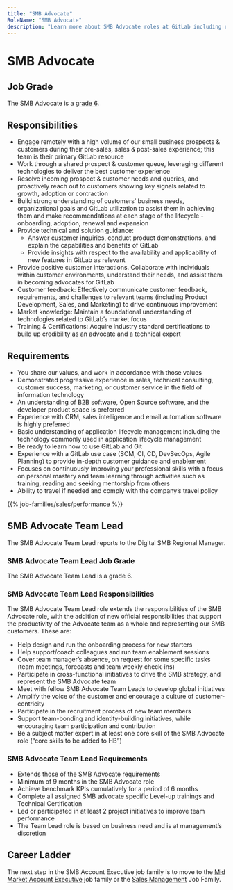 ```yaml
---
title: "SMB Advocate"
RoleName: "SMB Advocate"
description: "Learn more about SMB Advocate roles at GitLab including requirements, responsibilities and more."
---
```


# SMB Advocate

## Job Grade

The SMB Advocate is a [grade 6](/handbook/total-rewards/compensation/compensation-calculator/#gitlab-job-grades).

## Responsibilities

- Engage remotely with a high volume of our small business prospects & customers during their pre-sales, sales &  post-sales experience; this team is their primary GitLab resource
- Work through a shared prospect & customer queue, leveraging different technologies to deliver the best customer experience
- Resolve incoming prospect & customer needs and queries, and proactively reach out to customers showing key signals related to growth, adoption or contraction
- Build strong understanding of customers’ business needs, organizational goals and GitLab utilization to assist them in achieving them and make recommendations at each stage of the lifecycle - onboarding, adoption, renewal and expansion
- Provide technical and solution guidance:
  - Answer customer inquiries, conduct product demonstrations, and explain the capabilities and benefits of GitLab
  - Provide insights with respect to the availability and applicability of new features in GitLab as relevant
- Provide positive customer interactions.  Collaborate with individuals within customer environments, understand their needs, and assist them in becoming advocates for GitLab
- Customer feedback: Effectively communicate customer feedback, requirements, and challenges to relevant teams (including Product Development, Sales, and Marketing) to drive continuous improvement
- Market knowledge: Maintain a foundational understanding of technologies related to GitLab’s market focus
- Training & Certifications: Acquire industry standard certifications to build up credibility as an advocate and a technical expert

## Requirements

- You share our values, and work in accordance with those values
- Demonstrated progressive experience in sales, technical consulting, customer success, marketing, or customer service in the field of information technology
- An understanding of B2B software, Open Source software, and the developer product space is preferred
- Experience with CRM, sales intelligence and email automation software is highly preferred
- Basic understanding of application lifecycle management including the technology commonly used in application lifecycle management
- Be ready to learn how to use GitLab and Git
- Experience with a GitLab use case (SCM, CI, CD, DevSecOps, Agile Planning) to provide in-depth customer guidance and enablement
- Focuses on continuously improving your professional skills with a focus on personal mastery and team learning through activities such as training, reading and seeking mentorship from others
- Ability to travel if needed and comply with the company’s travel policy



{{% job-families/sales/performance %}}


## SMB Advocate Team Lead
The SMB Advocate Team Lead reports to the Digital SMB Regional Manager.

### SMB Advocate Team Lead Job Grade
The SMB Advocate Team Lead is a grade 6.

### SMB Advocate Team Lead Responsibilities
The SMB Advocate Team Lead role extends the responsibilities of the SMB Advocate role, with the addition of new official responsibilities that support the productivity of the Advocate team as a whole and representing our SMB customers. These are:
- Help design and run the onboarding process for new starters
- Help support/coach colleagues and run team enablement sessions
- Cover team manager’s absence, on request for some specific tasks (team meetings, forecasts and team weekly check-ins)
- Participate in cross-functional initiatives to drive the SMB strategy, and represent the SMB Advocate team
- Meet with fellow SMB Advocate Team Leads to develop global initiatives
- Amplify the voice of the customer and encourage a culture of customer-centricity
- Participate in the recruitment process of new team members
- Support team-bonding and identity-building initiatives, while encouraging team participation and contribution
- Be a subject matter expert in at least one core skill of the SMB Advocate role (“core skills to be added to HB”)

### SMB Advocate Team Lead Requirements
- Extends those of the SMB Advocate requirements
- Minimum of 9 months in the SMB Advocate role
- Achieve benchmark KPIs cumulatively for a period of 6 months
- Complete all assigned SMB advocate specific Level-up trainings and Technical Certification
- Led or participated in at least 2 project initiatives to improve team performance
- The Team Lead role is based on business need and is at management’s discretion





## Career Ladder

The next step in the SMB Account Executive job family is to move to the [Mid Market Account Executive](/job-families/sales/account-executive) job family or the [Sales Management](/job-families/sales/area-sales-manager/) Job Family.

